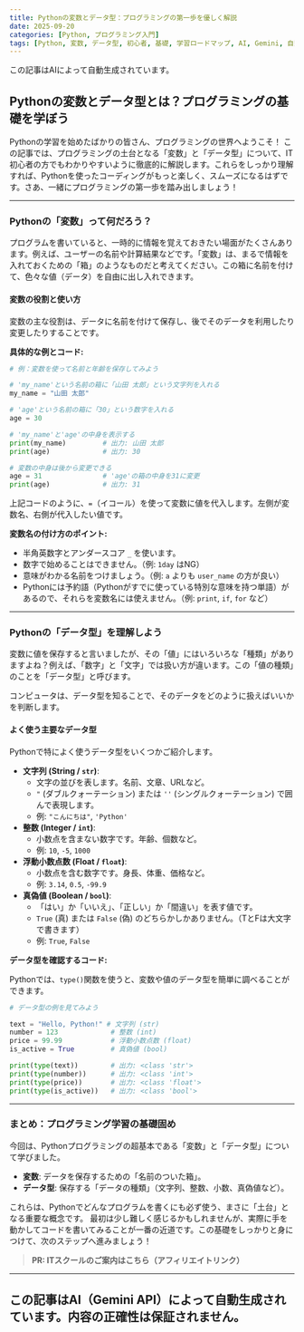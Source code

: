 ```yaml
---
title: Pythonの変数とデータ型：プログラミングの第一歩を優しく解説
date: 2025-09-20
categories: [Python, プログラミング入門]
tags: [Python, 変数, データ型, 初心者, 基礎, 学習ロードマップ, AI, Gemini, 自動生成]
---
```


この記事はAIによって自動生成されています。

## Pythonの変数とデータ型とは？プログラミングの基礎を学ぼう

Pythonの学習を始めたばかりの皆さん、プログラミングの世界へようこそ！
この記事では、プログラミングの土台となる「変数」と「データ型」について、IT初心者の方でもわかりやすいように徹底的に解説します。これらをしっかり理解すれば、Pythonを使ったコーディングがもっと楽しく、スムーズになるはずです。さあ、一緒にプログラミングの第一歩を踏み出しましょう！

---

### Pythonの「変数」って何だろう？

プログラムを書いていると、一時的に情報を覚えておきたい場面がたくさんあります。例えば、ユーザーの名前や計算結果などです。「変数」は、まるで情報を入れておくための「箱」のようなものだと考えてください。この箱に名前を付けて、色々な値（データ）を自由に出し入れできます。

#### 変数の役割と使い方

変数の主な役割は、データに名前を付けて保存し、後でそのデータを利用したり変更したりすることです。

**具体的な例とコード:**

```python
# 例：変数を使って名前と年齢を保存してみよう

# 'my_name'という名前の箱に「山田 太郎」という文字列を入れる
my_name = "山田 太郎" 

# 'age'という名前の箱に「30」という数字を入れる
age = 30               

# 'my_name'と'age'の中身を表示する
print(my_name)         # 出力: 山田 太郎
print(age)             # 出力: 30

# 変数の中身は後から変更できる
age = 31               # 'age'の箱の中身を31に変更
print(age)             # 出力: 31
```

上記コードのように、`=`（イコール）を使って変数に値を代入します。左側が変数名、右側が代入したい値です。

**変数名の付け方のポイント:**

*   半角英数字とアンダースコア `_` を使います。
*   数字で始めることはできません。（例: `1day` はNG）
*   意味がわかる名前をつけましょう。（例: `a` よりも `user_name` の方が良い）
*   Pythonには予約語（Pythonがすでに使っている特別な意味を持つ単語）があるので、それらを変数名には使えません。（例: `print`, `if`, `for` など）

---

### Pythonの「データ型」を理解しよう

変数に値を保存すると言いましたが、その「値」にはいろいろな「種類」がありますよね？例えば、「数字」と「文字」では扱い方が違います。この「値の種類」のことを「データ型」と呼びます。

コンピュータは、データ型を知ることで、そのデータをどのように扱えばいいかを判断します。

#### よく使う主要なデータ型

Pythonで特によく使うデータ型をいくつかご紹介します。

*   **文字列 (String / `str`)**:
    *   文字の並びを表します。名前、文章、URLなど。
    *   `"` (ダブルクォーテーション) または `''` (シングルクォーテーション) で囲んで表現します。
    *   例: `"こんにちは"`, `'Python'`
*   **整数 (Integer / `int`)**:
    *   小数点を含まない数字です。年齢、個数など。
    *   例: `10`, `-5`, `1000`
*   **浮動小数点数 (Float / `float`)**:
    *   小数点を含む数字です。身長、体重、価格など。
    *   例: `3.14`, `0.5`, `-99.9`
*   **真偽値 (Boolean / `bool`)**:
    *   「はい」か「いいえ」、「正しい」か「間違い」を表す値です。
    *   `True` (真) または `False` (偽) のどちらかしかありません。（TとFは大文字で書きます）
    *   例: `True`, `False`

**データ型を確認するコード:**

Pythonでは、`type()`関数を使うと、変数や値のデータ型を簡単に調べることができます。

```python
# データ型の例を見てみよう

text = "Hello, Python!" # 文字列 (str)
number = 123             # 整数 (int)
price = 99.99            # 浮動小数点数 (float)
is_active = True         # 真偽値 (bool)

print(type(text))        # 出力: <class 'str'>
print(type(number))      # 出力: <class 'int'>
print(type(price))       # 出力: <class 'float'>
print(type(is_active))   # 出力: <class 'bool'>
```

---

### まとめ：プログラミング学習の基礎固め

今回は、Pythonプログラミングの超基本である「変数」と「データ型」について学びました。

*   **変数**: データを保存するための「名前のついた箱」。
*   **データ型**: 保存する「データの種類」（文字列、整数、小数、真偽値など）。

これらは、Pythonでどんなプログラムを書くにも必ず使う、まさに「土台」となる重要な概念です。
最初は少し難しく感じるかもしれませんが、実際に手を動かしてコードを書いてみることが一番の近道です。この基礎をしっかりと身につけて、次のステップへ進みましょう！
> **PR: ITスクールのご案内はこちら（アフィリエイトリンク）**

---
この記事はAI（Gemini API）によって自動生成されています。内容の正確性は保証されません。
---
